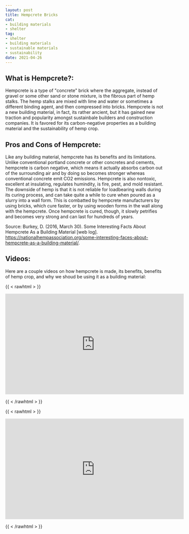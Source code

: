 ```yaml
--- 
layout: post 
title: Hempcrete Bricks
cat: 
- building materials
- shelter
tag: 
- shelter 
- building materials
- sustainable materials
- sustainability
date: 2021-04-26 
--- 
```

## What is Hempcrete?:
Hempcrete is a type of "concrete" brick where the aggregate, instead of gravel or some other sand or stone mixture, is the fibrous part of hemp stalks. The hemp stalks are mixed with lime and water or sometimes a different binding agent, and then compressed into bricks. 
Hempcrete is not a new building material, in fact, its rather ancient, but it has gained new traction and popularity amongst sustainbale builders and construction companies. It is favored for its carbon-negative properties as a building material and the sustainability of hemp crop. 

## Pros and Cons of Hempcrete:
Like any building material, hempcrete has its benefits and its limitations. Unlike conventional portland concrete or other concretes and cements, hempcrete is carbon negative, which means it actually absorbs carbon out of the surrounding air and by doing so becomes stronger whereas conventional concrete emit CO2 emissions. Hempcrete is also nontoxic, excellent at insulating, regulates humindity, is  fire, pest, and mold resistant.
The downside of hemp is that it is not reliable for loadbearing walls during its curing process, and can take quite a while to cure when poured as a slurry into a wall form. This is combatted by hempcrete manufacturers by using bricks, which cure faster, or by using wooden forms in the wall along with the hempcrete. Once hempcrete is cured, though, it slowly petrifies and becomes very strong and can last for hundreds of years.

Source:
Burkey, D. (2016, March 30). Some Interesting Facts About Hempcrete As a Building Material [web log]. https://nationalhempassociation.org/some-interesting-faces-about-hempcrete-as-a-building-material/. 

## Videos:
Here are a couple videos on how hempcrete is made, its benefits, benefits of hemp crop, and why we shoud be using it as a building material:  

{{ < rawhtml > }}

<iframe width="560" height="315" src="https://www.youtube.com/embed/vw_aXP6_9-M" title="YouTube video player" frameborder="0" allow="accelerometer; autoplay; clipboard-write; encrypted-media; gyroscope; picture-in-picture" allowfullscreen></iframe>

{{ < /rawhtml > }}

{{ < rawhtml > }}

<iframe width="560" height="315" src="https://www.youtube.com/embed/fwiLdmvUJ3E" title="YouTube video player" frameborder="0" allow="accelerometer; autoplay; clipboard-write; encrypted-media; gyroscope; picture-in-picture" allowfullscreen></iframe>

{{ < /rawhtml > }}
